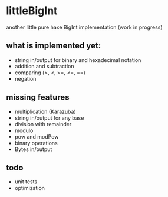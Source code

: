 # littleBigInt
another little pure haxe BigInt implementation (work in progress)


## what is implemented yet:

- string in/output for binary and hexadecimal notation
- addition and subtraction
- comparing (>, <, >=, <=, ==)
- negation


## missing features

- multiplication (Karazuba)
- string in/output for any base
- division with remainder
- modulo
- pow and modPow
- binary operations
- Bytes in/output


## todo

- unit tests
- optimization